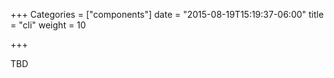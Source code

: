 +++
Categories = ["components"]
date = "2015-08-19T15:19:37-06:00"
title = "cli"
weight = 10

+++

TBD
